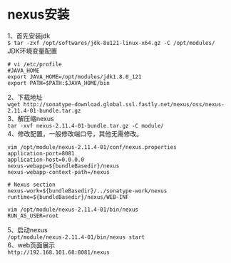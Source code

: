 nexus安装
=========
1、首先安装jdk  
``` $ tar -zxf /opt/softwares/jdk-8u121-linux-x64.gz -C /opt/modules/ ```  
JDK环境变量配置  
```
# vi /etc/profile
#JAVA_HOME
export JAVA_HOME=/opt/modules/jdk1.8.0_121
export PATH=$PATH:$JAVA_HOME/bin
```  
2、下载地址  
``` wget http://sonatype-download.global.ssl.fastly.net/nexus/oss/nexus-2.11.4-01-bundle.tar.gz ```  
3、解压缩nexus  
``` tar -xvf nexus-2.11.4-01-bundle.tar.gz -C module/ ```  
4、修改配置，一般修改端口号，其他无需修改。  
```
vim /opt/module/nexus-2.11.4-01/conf/nexus.properties
application-port=8081
application-host=0.0.0.0
nexus-webapp=${bundleBasedir}/nexus
nexus-webapp-context-path=/nexus

# Nexus section
nexus-work=${bundleBasedir}/../sonatype-work/nexus
runtime=${bundleBasedir}/nexus/WEB-INF
```  
```
vim /opt/module/nexus-2.11.4-01/bin/nexus
RUN_AS_USER=root
```  
5、启动nexus  
``` /opt/module/nexus-2.11.4-01/bin/nexus start ```  
6、web页面展示  
``` http://192.168.101.68:8081/nexus ```
